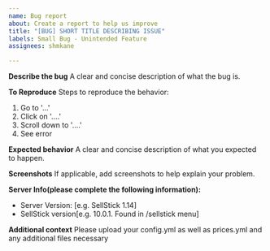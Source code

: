 ```yaml
---
name: Bug report
about: Create a report to help us improve
title: "[BUG] SHORT TITLE DESCRIBING ISSUE"
labels: Small Bug - Unintended Feature
assignees: shmkane

---
```


**Describe the bug**
A clear and concise description of what the bug is.

**To Reproduce**
Steps to reproduce the behavior:
1. Go to '...'
2. Click on '....'
3. Scroll down to '....'
4. See error

**Expected behavior**
A clear and concise description of what you expected to happen.

**Screenshots**
If applicable, add screenshots to help explain your problem.

**Server Info(please complete the following information):**
 - Server Version: [e.g. SellStick 1.14]
 - SellStick version[e.g. 10.0.1. Found in /sellstick menu]


**Additional context**
Please upload your config.yml as well as prices.yml and any additional files necessary
